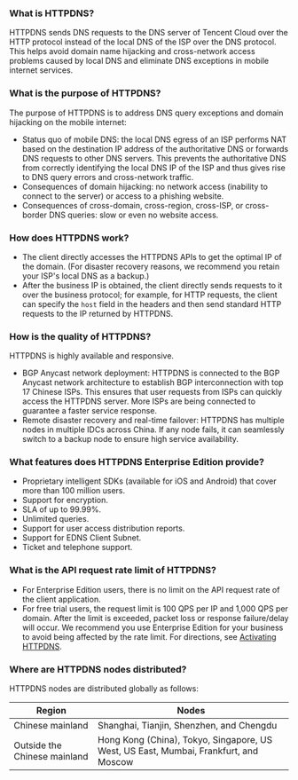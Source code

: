 
### What is HTTPDNS?
HTTPDNS sends DNS requests to the DNS server of Tencent Cloud over the HTTP protocol instead of the local DNS of the ISP over the DNS protocol. This helps avoid domain name hijacking and cross-network access problems caused by local DNS and eliminate DNS exceptions in mobile internet services.

### What is the purpose of HTTPDNS?
 The purpose of HTTPDNS is to address DNS query exceptions and domain hijacking on the mobile internet:
- Status quo of mobile DNS: the local DNS egress of an ISP performs NAT based on the destination IP address of the authoritative DNS or forwards DNS requests to other DNS servers. This prevents the authoritative DNS from correctly identifying the local DNS IP of the ISP and thus gives rise to DNS query errors and cross-network traffic.
- Consequences of domain hijacking: no network access (inability to connect to the server) or access to a phishing website.
- Consequences of cross-domain, cross-region, cross-ISP, or cross-border DNS queries: slow or even no website access.

### How does HTTPDNS work?
- The client directly accesses the HTTPDNS APIs to get the optimal IP of the domain. (For disaster recovery reasons, we recommend you retain your ISP's local DNS as a backup.)
- After the business IP is obtained, the client directly sends requests to it over the business protocol; for example, for HTTP requests, the client can specify the `host` field in the headers and then send standard HTTP requests to the IP returned by HTTPDNS.

### How is the quality of HTTPDNS?
HTTPDNS is highly available and responsive.
- BGP Anycast network deployment: HTTPDNS is connected to the BGP Anycast network architecture to establish BGP interconnection with top 17 Chinese ISPs. This ensures that user requests from ISPs can quickly access the HTTPDNS server. More ISPs are being connected to guarantee a faster service response.
- Remote disaster recovery and real-time failover: HTTPDNS has multiple nodes in multiple IDCs across China. If any node fails, it can seamlessly switch to a backup node to ensure high service availability.

### What features does HTTPDNS Enterprise Edition provide?
- Proprietary intelligent SDKs (available for iOS and Android) that cover more than 100 million users.
- Support for encryption.
- SLA of up to 99.99%.
- Unlimited queries.
- Support for user access distribution reports.
- Support for EDNS Client Subnet.
- Ticket and telephone support.

### What is the API request rate limit of HTTPDNS?
- For Enterprise Edition users, there is no limit on the API request rate of the client application.
- For free trial users, the request limit is 100 QPS per IP and 1,000 QPS per domain. After the limit is exceeded, packet loss or response failure/delay will occur. We recommend you use Enterprise Edition for your business to avoid being affected by the rate limit. For directions, see [Activating HTTPDNS](https://intl.cloud.tencent.com/document/product/1130/44461).

### Where are HTTPDNS nodes distributed?

HTTPDNS nodes are distributed globally as follows:

| Region | Nodes |
|---------|---------|
| Chinese mainland | Shanghai, Tianjin, Shenzhen, and Chengdu |
| Outside the Chinese mainland | Hong Kong (China), Tokyo, Singapore, US West, US East, Mumbai, Frankfurt, and Moscow |

